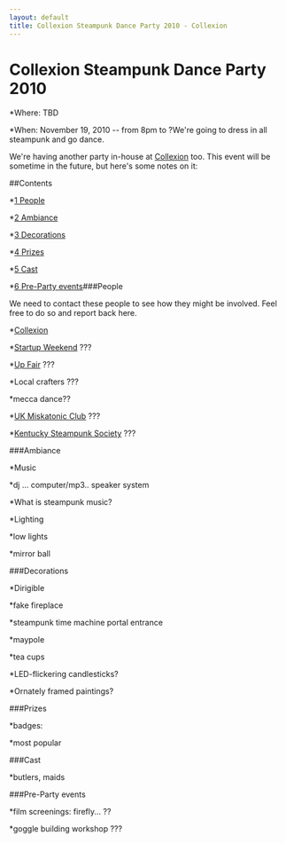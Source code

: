 ```yaml
---
layout: default
title: Collexion Steampunk Dance Party 2010 - Collexion
---
```


<div id="page">

# Collexion Steampunk Dance Party 2010

*Where: TBD


*When: November 19, 2010  -- from 8pm to ?We're going to dress in all steampunk and go dance.

We're having another party in-house at
[Collexion](/pages/collexion.html) too. This event will be sometime in the future, but here's some notes on it:

##Contents

*[1
People](#People)


*[2
Ambiance](#Ambiance)


*[3
Decorations](#Decorations)


*[4
Prizes](#Prizes)


*[5
Cast](#Cast)


*[6
Pre-Party events](#Pre-Party_events)###People


We need to contact these people to see how they might be involved. Feel free to do so and report back here.

*[Collexion](/pages/collexion.html)


*[Startup Weekend](/pages/mw/index.php?title=Startup_Weekend&action=edit&redlink=1) ???


*[Up Fair](http://mlatcomics.com/upfair/) ???


*Local crafters ???


*mecca dance??


*[UK Miskatonic Club](http://www.ukmsu.org) ???


*[Kentucky Steampunk Society](http://www.thesteampunkempire.com/group/kysteampunk) ???

###Ambiance


*Music

*dj … computer/mp3.. speaker system


*What is steampunk music?


*Lighting

*low lights


*mirror ball

###Decorations


*Dirigible


*fake fireplace


*steampunk time machine portal entrance


*maypole


*tea cups


*LED-flickering candlesticks?


*Ornately framed paintings?

###Prizes


*badges:

*most popular

###Cast


*butlers, maids

###Pre-Party events


*film screenings: firefly... ??


*goggle building workshop ???

</div>
